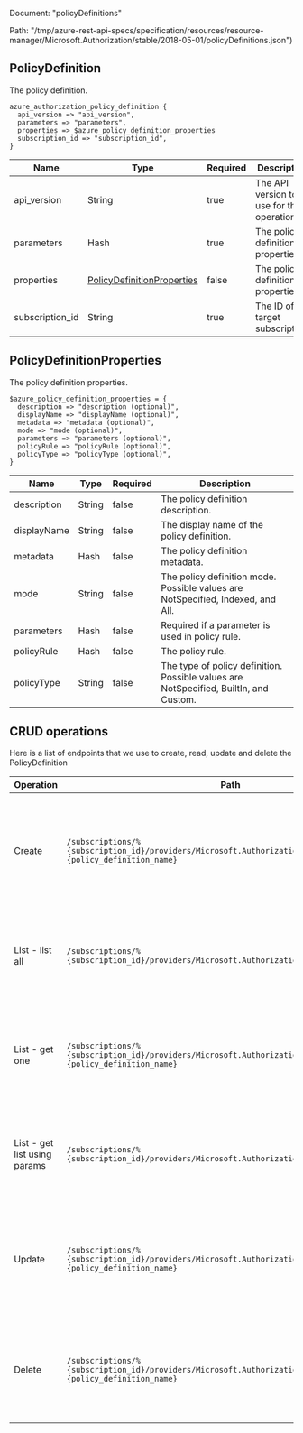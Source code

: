 Document: "policyDefinitions"


Path: "/tmp/azure-rest-api-specs/specification/resources/resource-manager/Microsoft.Authorization/stable/2018-05-01/policyDefinitions.json")

## PolicyDefinition

The policy definition.

```puppet
azure_authorization_policy_definition {
  api_version => "api_version",
  parameters => "parameters",
  properties => $azure_policy_definition_properties
  subscription_id => "subscription_id",
}
```

| Name        | Type           | Required       | Description       |
| ------------- | ------------- | ------------- | ------------- |
|api_version | String | true | The API version to use for the operation. |
|parameters | Hash | true | The policy definition properties. |
|properties | [PolicyDefinitionProperties](#policydefinitionproperties) | false | The policy definition properties. |
|subscription_id | String | true | The ID of the target subscription. |
        
## PolicyDefinitionProperties

The policy definition properties.

```puppet
$azure_policy_definition_properties = {
  description => "description (optional)",
  displayName => "displayName (optional)",
  metadata => "metadata (optional)",
  mode => "mode (optional)",
  parameters => "parameters (optional)",
  policyRule => "policyRule (optional)",
  policyType => "policyType (optional)",
}
```

| Name        | Type           | Required       | Description       |
| ------------- | ------------- | ------------- | ------------- |
|description | String | false | The policy definition description. |
|displayName | String | false | The display name of the policy definition. |
|metadata | Hash | false | The policy definition metadata. |
|mode | String | false | The policy definition mode. Possible values are NotSpecified, Indexed, and All. |
|parameters | Hash | false | Required if a parameter is used in policy rule. |
|policyRule | Hash | false | The policy rule. |
|policyType | String | false | The type of policy definition. Possible values are NotSpecified, BuiltIn, and Custom. |



## CRUD operations

Here is a list of endpoints that we use to create, read, update and delete the PolicyDefinition

| Operation | Path | Verb | Description | OperationID |
| ------------- | ------------- | ------------- | ------------- | ------------- |
|Create|`/subscriptions/%{subscription_id}/providers/Microsoft.Authorization/policyDefinitions/%{policy_definition_name}`|Put|This operation creates or updates a policy definition in the given subscription with the given name.|PolicyDefinitions_CreateOrUpdate|
|List - list all|`/subscriptions/%{subscription_id}/providers/Microsoft.Authorization/policyDefinitions`|Get|This operation retrieves a list of all the policy definitions in a given subscription.|PolicyDefinitions_List|
|List - get one|`/subscriptions/%{subscription_id}/providers/Microsoft.Authorization/policyDefinitions/%{policy_definition_name}`|Get|This operation retrieves the policy definition in the given subscription with the given name.|PolicyDefinitions_Get|
|List - get list using params|`/subscriptions/%{subscription_id}/providers/Microsoft.Authorization/policyDefinitions`|Get|This operation retrieves a list of all the policy definitions in a given subscription.|PolicyDefinitions_List|
|Update|`/subscriptions/%{subscription_id}/providers/Microsoft.Authorization/policyDefinitions/%{policy_definition_name}`|Put|This operation creates or updates a policy definition in the given subscription with the given name.|PolicyDefinitions_CreateOrUpdate|
|Delete|`/subscriptions/%{subscription_id}/providers/Microsoft.Authorization/policyDefinitions/%{policy_definition_name}`|Delete|This operation deletes the policy definition in the given subscription with the given name.|PolicyDefinitions_Delete|
